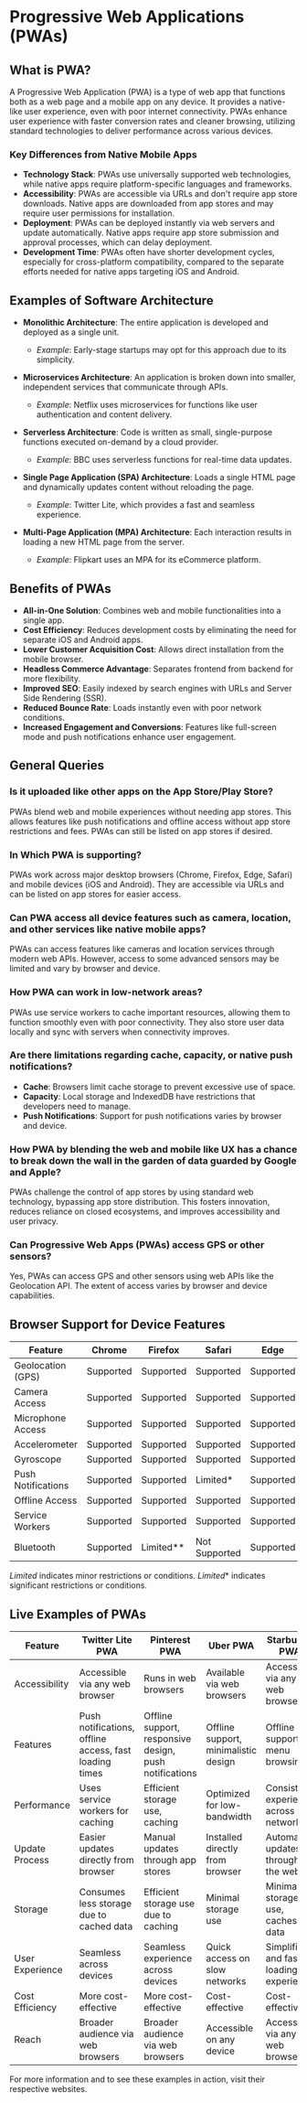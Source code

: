 # Progressive Web Applications (PWAs)

## What is PWA?

A Progressive Web Application (PWA) is a type of web app that functions both as a web page and a mobile app on any device. It provides a native-like user experience, even with poor internet connectivity. PWAs enhance user experience with faster conversion rates and cleaner browsing, utilizing standard technologies to deliver performance across various devices.

### Key Differences from Native Mobile Apps

- **Technology Stack**: PWAs use universally supported web technologies, while native apps require platform-specific languages and frameworks.
- **Accessibility**: PWAs are accessible via URLs and don't require app store downloads. Native apps are downloaded from app stores and may require user permissions for installation.
- **Deployment**: PWAs can be deployed instantly via web servers and update automatically. Native apps require app store submission and approval processes, which can delay deployment.
- **Development Time**: PWAs often have shorter development cycles, especially for cross-platform compatibility, compared to the separate efforts needed for native apps targeting iOS and Android.

## Examples of Software Architecture

- **Monolithic Architecture**: The entire application is developed and deployed as a single unit.
  - *Example*: Early-stage startups may opt for this approach due to its simplicity.

- **Microservices Architecture**: An application is broken down into smaller, independent services that communicate through APIs.
  - *Example*: Netflix uses microservices for functions like user authentication and content delivery.

- **Serverless Architecture**: Code is written as small, single-purpose functions executed on-demand by a cloud provider.
  - *Example*: BBC uses serverless functions for real-time data updates.

- **Single Page Application (SPA) Architecture**: Loads a single HTML page and dynamically updates content without reloading the page.
  - *Example*: Twitter Lite, which provides a fast and seamless experience.

- **Multi-Page Application (MPA) Architecture**: Each interaction results in loading a new HTML page from the server.
  - *Example*: Flipkart uses an MPA for its eCommerce platform.

## Benefits of PWAs

- **All-in-One Solution**: Combines web and mobile functionalities into a single app.
- **Cost Efficiency**: Reduces development costs by eliminating the need for separate iOS and Android apps.
- **Lower Customer Acquisition Cost**: Allows direct installation from the mobile browser.
- **Headless Commerce Advantage**: Separates frontend from backend for more flexibility.
- **Improved SEO**: Easily indexed by search engines with URLs and Server Side Rendering (SSR).
- **Reduced Bounce Rate**: Loads instantly even with poor network conditions.
- **Increased Engagement and Conversions**: Features like full-screen mode and push notifications enhance user engagement.

## General Queries

### Is it uploaded like other apps on the App Store/Play Store?

PWAs blend web and mobile experiences without needing app stores. This allows features like push notifications and offline access without app store restrictions and fees. PWAs can still be listed on app stores if desired.

### In Which PWA is supporting?

PWAs work across major desktop browsers (Chrome, Firefox, Edge, Safari) and mobile devices (iOS and Android). They are accessible via URLs and can be listed on app stores for easier access.

### Can PWA access all device features such as camera, location, and other services like native mobile apps?

PWAs can access features like cameras and location services through modern web APIs. However, access to some advanced sensors may be limited and vary by browser and device.

### How PWA can work in low-network areas?

PWAs use service workers to cache important resources, allowing them to function smoothly even with poor connectivity. They also store user data locally and sync with servers when connectivity improves.

### Are there limitations regarding cache, capacity, or native push notifications?

- **Cache**: Browsers limit cache storage to prevent excessive use of space.
- **Capacity**: Local storage and IndexedDB have restrictions that developers need to manage.
- **Push Notifications**: Support for push notifications varies by browser and device.

### How PWA by blending the web and mobile like UX has a chance to break down the wall in the garden of data guarded by Google and Apple?

PWAs challenge the control of app stores by using standard web technology, bypassing app store distribution. This fosters innovation, reduces reliance on closed ecosystems, and improves accessibility and user privacy.

### Can Progressive Web Apps (PWAs) access GPS or other sensors?

Yes, PWAs can access GPS and other sensors using web APIs like the Geolocation API. The extent of access varies by browser and device capabilities.

## Browser Support for Device Features

| Feature           | Chrome     | Firefox    | Safari     | Edge       | Opera      |
|-------------------|------------|------------|------------|------------|------------|
| Geolocation (GPS) | Supported  | Supported  | Supported  | Supported  | Supported  |
| Camera Access     | Supported  | Supported  | Supported  | Supported  | Supported  |
| Microphone Access | Supported  | Supported  | Supported  | Supported  | Supported  |
| Accelerometer     | Supported  | Supported  | Supported  | Supported  | Supported  |
| Gyroscope         | Supported  | Supported  | Supported  | Supported  | Supported  |
| Push Notifications| Supported  | Supported  | Limited*   | Supported  | Supported  |
| Offline Access    | Supported  | Supported  | Supported  | Supported  | Supported  |
| Service Workers   | Supported  | Supported  | Supported  | Supported  | Supported  |
| Bluetooth         | Supported  | Limited**  | Not Supported | Supported  | Supported  |

*Limited* indicates minor restrictions or conditions.
*Limited** indicates significant restrictions or conditions.

## Live Examples of PWAs

| Feature           | Twitter Lite PWA             | Pinterest PWA                | Uber PWA                     | Starbucks PWA                |
|-------------------|-------------------------------|-------------------------------|------------------------------|------------------------------|
| Accessibility     | Accessible via any web browser| Runs in web browsers          | Available via web browsers   | Accessible via any web browser|
| Features          | Push notifications, offline access, fast loading times | Offline support, responsive design, push notifications | Offline support, minimalistic design | Offline support, menu browsing|
| Performance       | Uses service workers for caching | Efficient storage use, caching | Optimized for low-bandwidth  | Consistent experience across networks |
| Update Process    | Easier updates directly from browser | Manual updates through app stores | Installed directly from browser | Automatic updates through the web |
| Storage           | Consumes less storage due to cached data | Efficient storage use due to caching | Minimal storage use | Minimal storage use, caches data |
| User Experience   | Seamless across devices        | Seamless experience across devices | Quick access on slow networks | Simplified and fast-loading experience |
| Cost Efficiency   | More cost-effective            | More cost-effective            | Cost-effective               | Cost-effective               |
| Reach             | Broader audience via web browsers | Broader audience via web browsers | Accessible on any device    | Accessible via any web browser |

For more information and to see these examples in action, visit their respective websites.
